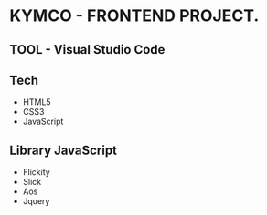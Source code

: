 # KYMCO - FRONTEND PROJECT.

## TOOL - Visual Studio Code

## Tech
- HTML5
- CSS3
- JavaScript

## Library JavaScript
- Flickity
- Slick
- Aos
- Jquery